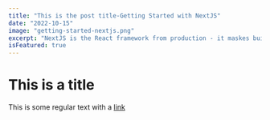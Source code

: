 ```yaml
---
title: "This is the post title-Getting Started with NextJS"
date: "2022-10-15"
image: "getting-started-nextjs.png"
excerpt: "NextJS is the React framework from production - it maskes building fullstack React app"
isFeatured: true
---
```


# This is a title

This is some regular text with a [link](https://google.com)
